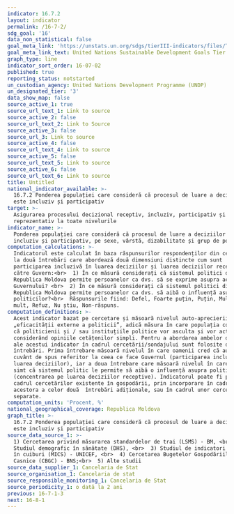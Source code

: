 ```yaml
---
indicator: 16.7.2
layout: indicator
permalink: /16-7-2/
sdg_goal: '16'
data_non_statistical: false
goal_meta_link: 'https://unstats.un.org/sdgs/tierIII-indicators/files/Tier3-16-07-02.pdf'
goal_meta_link_text: United Nations Sustainable Development Goals Tier 3 Work Plan (PDF 77.8 KB)
graph_type: line
indicator_sort_order: 16-07-02
published: true
reporting_status: notstarted
un_custodian_agency: United Nations Development Programme (UNDP)
un_designated_tier: '3'
data_show_map: false
source_active_1: true
source_url_text_1: Link to source
source_active_2: false
source_url_text_2: Link to Source
source_active_3: false
source_url_3: Link to source
source_active_4: false
source_url_text_4: Link to source
source_active_5: false
source_url_text_5: Link to source
source_active_6: false
source_url_text_6: Link to source
title: Untitled
national_indicator_available: >-
  16.7.2 Ponderea populației care consideră că procesul de luare a deciziilor
  este incluziv și participativ
target: >-
  Asigurarea procesului decizional receptiv, incluziv, participativ și
  reprezentativ la toate nivelurile
indicator_name: >-
  Ponderea populației care consideră că procesul de luare a deciziilor este
  incluziv și participativ, pe sexe, vârstă, dizabilitate și grup de populație
computation_calculations: >-
  Indicatorul este calculat în baza răspunsurilor respondenților din cercetării
  la două întrebări care abordează două dimensiuni distincte cum sunt
  participarea incluzivă în luarea deciziilor și luarea deciziilor receptive de
  către Guvern:<br>  1) În ce măsură considerați că sistemul politici din
  Republica Moldova permite persoanelor ca dvs. să se exprime asupra acțiunilor
  Guvernului? <br>  2) În ce măsură considerați că sistemul politici din
  Republica Moldova permite persoanelor ca dvs. să aibă o influență asupra
  politicilor?<br>  Răspunsurile fiind: Defel, Foarte puțin, Puțin, Mult, Foarte
  mult, Refuz, Nu știu, Non-răspuns.
computation_definitions: >-
  Acest indicator bazat pe cercetare și măsoară nivelul auto-aprecierii
  „eficacității externe a politicii”, adică măsura în care populația consideră
  că politicienii și / sau instituțiile politice vor asculta și vor acționa
  considerând opiniile cetățenilor simpli. Pentru a abordarea ambelor dimensiuni
  ale acestui indicator în cadrul cercetării/sondajului sunt folosite două
  întrebări. Prima întrebare măsoară nivelul în care oamenii cred că au un
  cuvânt de spus referitor la ceea ce face Guvernul (participarea incluzivă în
  luarea deciziilor), iar a doua întrebare care măsoară nivelul în care oamenii
  simt că sistemul politic le permite să aibă o influență asupra politicii
  (concentrarea pe luarea deciziilor receptive). Indicatorul poate fi produs în
  cadrul cercetărilor existente în gospodării, prin incorporare în cadrul
  acestora a celor două  întrebări adiționale, sau în cadrul unor cercetări
  separate.
computation_units: 'Procent, %'
national_geographical_coverage: Republica Moldova
graph_title: >-
  16.7.2 Ponderea populației care consideră că procesul de luare a deciziilor
  este incluziv și participativ
source_data_source_1: >-
  1) Cercetarea privind măsurarea standardelor de trai (LSMS) - BM, <br>  2)
  Studiul demografic în sănătate (DHS), <br>  3) Studiul de indicatori multipli
  în cuiburi (MICS) - UNICEF, <br>  4) Cercetarea Bugetelor Gospodăriilor
  Casnice (CBGC) - BNS;<br>  5) Alte studii
source_data_supplier_1: Cancelaria de Stat
source_organisation_1: Cancelaria de stat
source_responsible_monitoring_1: Cancelaria de Stat
source_periodicity_1: o dată la 2 ani
previous: 16-7-1-3
next: 16-8-1
---
```

